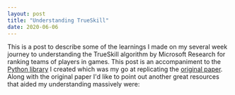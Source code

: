```yaml
---
layout: post
title: "Understanding TrueSkill"
date: 2020-06-06
---
```

This is a post to describe some of the learnings I made on my several week journey
to understanding the TrueSkill algorithm by Microsoft Research for ranking teams of players in games.
This post is an accompaniment to the [Python library](https://github.com/Nush395/TrueSkill)
I created which was my go at replicating the
[original paper](https://www.microsoft.com/en-us/research/publication/trueskilltm-a-bayesian-skill-rating-system/).
Along with the original paper I'd like to point out another great resources that aided my understanding massively were:
